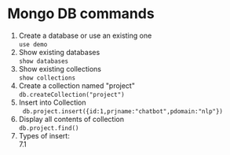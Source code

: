# Mongo DB commands

1. Create a database or use an existing one<br>
`use demo`
2. Show existing databases<br>
`show databases`
3. Show existing collections<br>
`show collections`
4. Create a collection named "project"<br>
`db.createCollection("project")`
5. Insert into Collection<br>
` db.project.insert({id:1,prjname:"chatbot",pdomain:"nlp"})`
6. Display all contents of collection<br>
`db.project.find()`
7. Types of insert: <br>
7.1 
